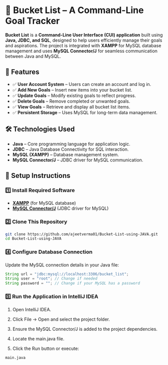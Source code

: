 # 🎯 Bucket List – A Command-Line Goal Tracker

**Bucket List** is a **Command-Line User Interface (CUI) application** built using **Java, JDBC, and SQL**, designed to help users efficiently manage their goals and aspirations. The project is integrated with **XAMPP** for MySQL database management and uses **MySQL Connector/J** for seamless communication between Java and MySQL.

## 🚀 Features
- ✅ **User Account System** – Users can create an account and log in.
- ✅ **Add New Goals** – Insert new items into your bucket list.
- ✅ **Update Goals** – Modify existing goals to reflect progress.
- ✅ **Delete Goals** – Remove completed or unwanted goals.
- ✅ **View Goals** – Retrieve and display all bucket list items.
- ✅ **Persistent Storage** – Uses MySQL for long-term data management.

## 🛠️ Technologies Used
- **Java** – Core programming language for application logic.
- **JDBC** – Java Database Connectivity for SQL interaction.
- **MySQL (XAMPP)** – Database management system.
- **MySQL Connector/J** – JDBC driver for MySQL communication.

## 📌 Setup Instructions

### 1️⃣ Install Required Software
- **[XAMPP](https://www.apachefriends.org/download.html)** (for MySQL database)
- **[MySQL Connector/J](https://dev.mysql.com/downloads/connector/j/)** (JDBC driver for MySQL)

### 2️⃣ Clone This Repository
```sh
git clone https://github.com/ajeetverma01/Bucket-List-using-JAVA.git
cd Bucket-List-using-JAVA
```

### 4️⃣ Configure Database Connection
Update the MySQL connection details in your Java file:
```java
String url = "jdbc:mysql://localhost:3306/bucket_list";
String user = "root"; // Change if needed
String password = ""; // Change if your MySQL has a password
```

### 5️⃣ Run the Application in IntelliJ IDEA

1. Open IntelliJ IDEA.

2. Click File → Open and select the project folder.

3. Ensure the MySQL Connector/J is added to the project dependencies.

4. Locate the main.java file.

5. Click the Run button or execute:
```
main.java
```



